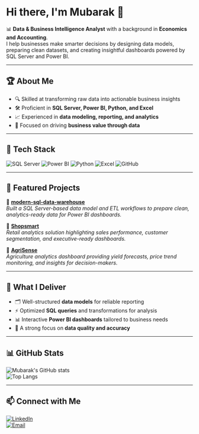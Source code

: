 # Hi there, I'm Mubarak 👋  

📊 **Data & Business Intelligence Analyst** with a background in **Economics and Accounting**.  
I help businesses make smarter decisions by designing data models, preparing clean datasets, and creating insightful dashboards powered by SQL Server and Power BI.  

---

## 🏆 About Me  
- 🔍 Skilled at transforming raw data into actionable business insights  
- 🛠 Proficient in **SQL Server, Power BI, Python, and Excel**  
- 📈 Experienced in **data modeling, reporting, and analytics**  
- 🎯 Focused on driving **business value through data**  

---

## 🔧 Tech Stack  

![SQL Server](https://img.shields.io/badge/SQL%20Server-CC2927?style=for-the-badge&logo=microsoft-sql-server&logoColor=white)
![Power BI](https://img.shields.io/badge/Power%20BI-F2C811?style=for-the-badge&logo=powerbi&logoColor=black)
![Python](https://img.shields.io/badge/Python-3776AB?style=for-the-badge&logo=python&logoColor=white)
![Excel](https://img.shields.io/badge/Excel-217346?style=for-the-badge&logo=microsoft-excel&logoColor=white)
![GitHub](https://img.shields.io/badge/GitHub-181717?style=for-the-badge&logo=github&logoColor=white)

---

## 📂 Featured Projects  

🔹 [**modern-sql-data-warehouse**](https://github.com/Ademola-1/modern-sql-data-warehouse)  
*Built a SQL Server-based data model and ETL workflows to prepare clean, analytics-ready data for Power BI dashboards.*  

🔹 [**Shopsmart**](https://github.com/Ademola-1/shopsmart_sqlserver)  
*Retail analytics solution highlighting sales performance, customer segmentation, and executive-ready dashboards.*  

🔹 [**AgriSense**](https://github.com/Ademola-1/AgriSense_Project)  
*Agriculture analytics dashboard providing yield forecasts, price trend monitoring, and insights for decision-makers.*  

---

## 🎯 What I Deliver  
- 🗂 Well-structured **data models** for reliable reporting  
- ⚡ Optimized **SQL queries** and transformations for analysis  
- 📊 Interactive **Power BI dashboards** tailored to business needs  
- 🔐 A strong focus on **data quality and accuracy**  

---

## 📊 GitHub Stats  

![Mubarak's GitHub stats](https://github-readme-stats-sigma-five.vercel.app/api?username=Ademola-1&show_icons=true&theme=tokyonight)  
![Top Langs](https://github-readme-stats-sigma-five.vercel.app/api/top-langs/?username=Ademola-1&layout=compact&theme=tokyonight)  


---

## 📫 Connect with Me  

[![LinkedIn](https://img.shields.io/badge/LinkedIn-0A66C2?style=for-the-badge&logo=linkedin&logoColor=white)](https://www.linkedin.com/in/mubarak-lawal/)  
[![Email](https://img.shields.io/badge/Email-D14836?style=for-the-badge&logo=gmail&logoColor=white)](mailto:lawalademola71@gmail.com)
